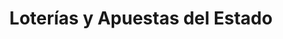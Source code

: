 ---
title: "Loterías y Apuestas del Estado"
url: /alcala-de-henares/loterias-y-apuestas-del-estado/
shop: Lotterie
---